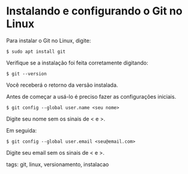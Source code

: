 # Instalando e configurando o Git no Linux

Para instalar o Git no Linux, digite:
```
$ sudo apt install git
```

Verifique se a instalação foi feita corretamente digitando:
```
$ git --version
```
Você receberá o retorno da versão instalada.

Antes de começar a usá-lo é preciso fazer as configurações iniciais.
```
$ git config --global user.name <seu nome>
```
Digite seu nome sem os sinais de < e >.

Em seguida:
```
$ git config --global user.email <seu@email.com>
```
Digite seu email sem os sinais de < e >.

tags: git, linux, versionamento, instalacao
